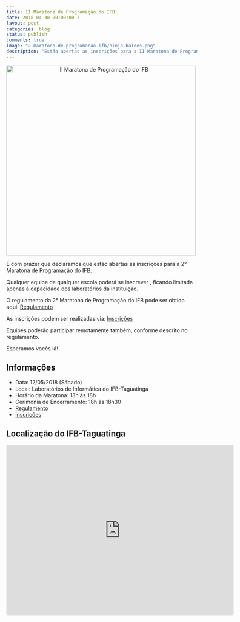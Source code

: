 ```yaml
---
title: II Maratona de Programação do IFB
date: 2018-04-30 00:00:00 Z
layout: post
categories: blog
status: publish
comments: true
image: "2-maratona-de-programacao-ifb/ninja-baloes.png"
description: "Estão abertas as inscrições para a II Maratona de Programação do IFB"
---
```


<img src="{{site.url}}/assets/2-maratona-de-programacao-ifb/chamada-2-mdp-ifb.png" alt="II Maratona de Programação do IFB" align="middle" style="width: 500px; text-align: center"/>


É com prazer que declaramos que estão abertas as inscrições para a 2° Maratona de Programação do IFB.

Qualquer equipe de qualquer escola poderá se inscrever , ficando limitada apenas à capacidade dos laboratórios da instituição.


O regulamento da 2° Maratona de Programação do IFB pode ser obtido aqui: [Regulamento]({{site.url}}/assets/2-maratona-de-programacao-ifb/Regulamento-2-Maratona-IFB.pdf)

As inscrições podem ser realizadas via: [Inscrições](https://docs.google.com/forms/d/e/1FAIpQLSc5VrrAdCyZgdKr4-6Xb7RMIw9-oXHnWNMKNPjwwiooSHO9dg/viewform?usp=sf_link)

Equipes poderão participar remotamente também, conforme descrito no regulamento.

Esperamos vocês lá!

## Informações
* Data: 12/05/2018 (Sábado)
* Local: Laboratórios de Informática do IFB-Taguatinga
* Horário da Maratona: 13h às 18h
* Cerimônia de Encerramento: 18h às 18h30
* [Regulamento]({{site.url}}/assets/2-maratona-de-programacao-ifb/Regulamento-2-Maratona-IFB.pdf)
* [Inscrições](https://docs.google.com/forms/d/e/1FAIpQLSc5VrrAdCyZgdKr4-6Xb7RMIw9-oXHnWNMKNPjwwiooSHO9dg/viewform?usp=sf_link)


## Localização do IFB-Taguatinga

<iframe src="https://www.google.com/maps/embed?pb=!1m18!1m12!1m3!1d1919.5975406813993!2d-48.101444527716204!3d-15.793664356859884!2m3!1f0!2f0!3f0!3m2!1i1024!2i768!4f13.1!3m3!1m2!1s0x935bcc9fd5140ce1%3A0x63a91cbeaf63f89e!2sInstituto+Federal+de+Bras%C3%ADlia+Campus+Taguatinga!5e0!3m2!1spt-BR!2sbr!4v1501979852905" width="600" height="450" frameborder="0" style="border:0" allowfullscreen></iframe>
